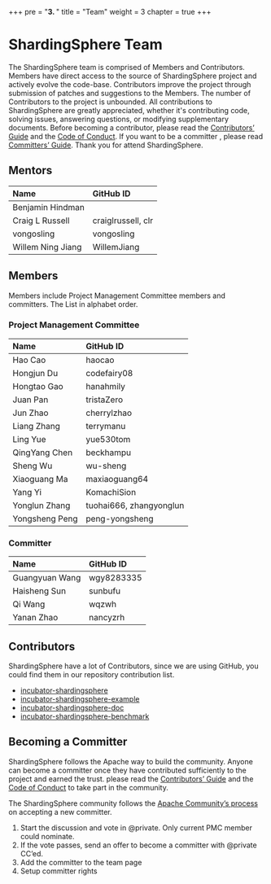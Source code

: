 +++
pre = "<b>3. </b>"
title = "Team"
weight = 3
chapter = true
+++
# ShardingSphere Team

The ShardingSphere team is comprised of Members and Contributors. Members have direct access to the source of ShardingSphere project and actively evolve the code-base. Contributors improve the project through submission of patches and suggestions to the Members. The number of Contributors to the project is unbounded. All contributions to ShardingSphere are greatly appreciated, whether it's contributing code, solving issues, answering questions, or modifying supplementary documents. Before becoming a contributor, please read the [Contributors’ Guide](https://shardingsphere.apache.org/community/en/contribute/contributor/) and the [Code of Conduct](https://shardingsphere.apache.org/community/en/contribute/code-conduct/). If you want to be a committer , please read [Committers’ Guide](https://shardingsphere.apache.org/community/en/contribute/committer/). Thank you for attend ShardingSphere.
## Mentors

| Name                    | GitHub ID               |
| :-------------          | :---------------------- |
| Benjamin Hindman        |                         |
| Craig L Russell         | craiglrussell, clr      |
| vongosling              | vongosling               |
| Willem Ning Jiang       | WillemJiang              |
## Members

Members include Project Management Committee members and committers. The List in alphabet order.

### Project Management Committee

| Name           | GitHub ID          |
| :------------- | :---------------------- |
| Hao Cao        | haocao                  |
| Hongjun Du     | codefairy08             |
| Hongtao Gao    | hanahmily               |
| Juan Pan       | tristaZero              |
| Jun Zhao       | cherrylzhao             |
| Liang Zhang    | terrymanu               |
| Ling Yue       | yue530tom               |
| QingYang Chen  | beckhampu               |
| Sheng Wu       | wu-sheng                |
| Xiaoguang Ma   | maxiaoguang64           |
| Yang Yi        | KomachiSion             |
| Yonglun Zhang  | tuohai666, zhangyonglun |
| Yongsheng Peng | peng-yongsheng          |

### Committer

| Name            | GitHub ID               |
| :-------------  | :---------------------- |
| Guangyuan Wang  | wgy8283335              |
| Haisheng Sun    | sunbufu                 |
| Qi Wang         | wqzwh                   |
| Yanan Zhao      | nancyzrh                |

## Contributors

ShardingSphere have a lot of Contributors, since we are using GitHub, you could find them in our repository contribution list.

- [incubator-shardingsphere](https://github.com/apache/incubator-shardingsphere/graphs/contributors)
- [incubator-shardingsphere-example](https://github.com/apache/incubator-shardingsphere-example/graphs/contributors)
- [incubator-shardingsphere-doc](https://github.com/apache/incubator-shardingsphere-doc)
- [incubator-shardingsphere-benchmark](https://github.com/apache/incubator-shardingsphere-benchmark)

## Becoming a Committer

ShardingSphere follows the Apache way to build the community. Anyone can become a committer once they have contributed sufficiently to the project and earned the trust. please read the [Contributors’ Guide](https://shardingsphere.apache.org/community/en/contribute/contributor/) and the [Code of Conduct](https://shardingsphere.apache.org/community/en/contribute/code-conduct/) to take part in the community.

The ShardingSphere community follows the [Apache Community’s process](http://community.apache.org/newcommitter.html) on accepting a new committer.

1. Start the discussion and vote in @private. Only current PMC member could nominate.
1. If the vote passes, send an offer to become a committer with @private CC’ed.
1. Add the committer to the team page
1. Setup committer rights
